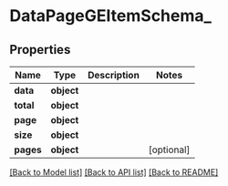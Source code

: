 # DataPageGEItemSchema_

## Properties
Name | Type | Description | Notes
------------ | ------------- | ------------- | -------------
**data** | **object** |  | 
**total** | **object** |  | 
**page** | **object** |  | 
**size** | **object** |  | 
**pages** | **object** |  | [optional] 

[[Back to Model list]](../README.md#documentation-for-models) [[Back to API list]](../README.md#documentation-for-api-endpoints) [[Back to README]](../README.md)

